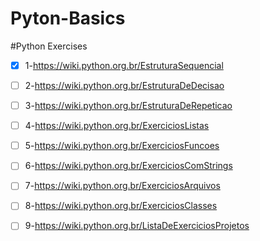 # Pyton-Basics

#Python Exercises

- [x] 1-https://wiki.python.org.br/EstruturaSequencial 

- [ ] 2-https://wiki.python.org.br/EstruturaDeDecisao 

- [ ] 3-https://wiki.python.org.br/EstruturaDeRepeticao 

- [ ] 4-https://wiki.python.org.br/ExerciciosListas 

- [ ] 5-https://wiki.python.org.br/ExerciciosFuncoes

- [ ] 6-https://wiki.python.org.br/ExerciciosComStrings 

- [ ] 7-https://wiki.python.org.br/ExerciciosArquivos 

- [ ] 8-https://wiki.python.org.br/ExerciciosClasses 

- [ ] 9-https://wiki.python.org.br/ListaDeExerciciosProjetos 
